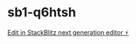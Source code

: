 # sb1-q6htsh

[Edit in StackBlitz next generation editor ⚡️](https://stackblitz.com/~/github.com/germandelvalle/sb1-q6htsh)